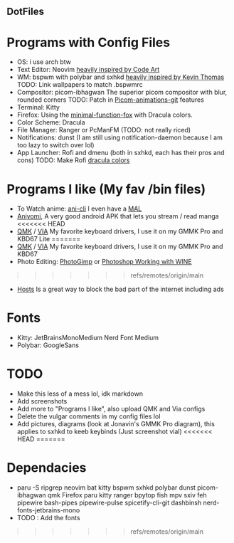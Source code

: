 
## DotFiles

# Programs with Config Files
* OS: i use arch btw
* Text Editor: Neovim [heavily inspired by Code Art](https://github.com/artart222/CodeArt)
* WM: bspwm with polybar and sxhkd [heavily inspired by Kevin Thomas](https://gitlab.com/KevinThomas0/dotfiles)
TODO: Link wallpapers to match .bspwmrc
* Compositor: picom-ibhagwan
The superior picom compositor with blur, rounded corners  TODO: Patch in [Picom-animations-git](https://aur.archlinux.org/packages/picom-animations-git) features
* Terminal: Kitty
* Firefox: Using the [minimal-function-fox](https://github.com/mut-ex/minimal-functional-fox) with Dracula colors.
* Color Scheme: Dracula
* File Manager: Ranger or PcManFM (TODO: not really riced)
* Notifications: dunst (I am still using notification-daemon because I am too lazy to switch over lol)
* App Launcher: Rofi and dmenu (both in sxhkd, each has their pros and cons)
TODO: Make Rofi [dracula colors](https://draculatheme.com/rofi)
# Programs I like (My fav /bin files)
* To Watch anime: [ani-cli](https://github.com/pystardust/ani-cli) I even have a [MAL](https://myanimelist.net/profile/Sped32DJ)
* [Aniyomi](https://github.com/jmir1/aniyomi), A very good android APK that lets you stream / read manga
<<<<<<< HEAD
* [QMK](https://github.com/qmk/qmk_firmware) / [VIA](https://github.com/the-via/firmware) My favorite keyboard drivers, I use it on my GMMK Pro and KBD67 Lite
=======
* [QMK](https://github.com/qmk/qmk_firmware) / [VIA](https://github.com/the-via/firmware) My favorite keyboard drivers, I use it on my GMMK Pro and KBD67 
* Photo Editing: [PhotoGimp](https://github.com/Diolinux/PhotoGIMP) or [Photoshop Working with WINE](https://github.com/Gictorbit/photoshopCClinux)
>>>>>>> refs/remotes/origin/main
* [Hosts](https://github.com/StevenBlack/hosts) Is a great way to block the bad part of the internet including ads
# Fonts
* Kitty: JetBrainsMonoMedium Nerd Font Medium
* Polybar: GoogleSans
# TODO
* Make this less of a mess lol, idk markdown
* Add screenshots
* Add more to "Programs I like", also upload QMK and Via configs
* Delete the vulgar comments in my config files lol
* Add pictures, diagrams (look at Jonavin's GMMK Pro diagram), this applies to sxhkd to keeb keybinds (Just screenshot vial)
<<<<<<< HEAD
=======
# Dependacies
* paru -S ripgrep neovim bat kitty bspwm sxhkd polybar dunst picom-ibhagwan qmk Firefox paru kitty ranger bpytop fish mpv sxiv feh pipewire bash-pipes pipewire-pulse spicetify-cli-git dashbinsh nerd-fonts-jetbrains-mono
* TODO : Add the fonts
>>>>>>> refs/remotes/origin/main
